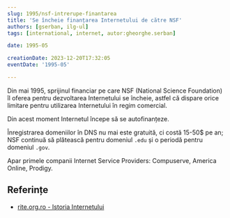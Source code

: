 ```yaml
---
slug: 1995/nsf-intrerupe-finantarea
title: 'Se încheie finanțarea Internetului de către NSF'
authors: [gserban, ilg-ul]
tags: [international, internet, autor:gheorghe.serban]

date: 1995-05

creationDate: 2023-12-20T17:32:05
eventDate: '1995-05'

---
```


Din mai 1995, sprijinul financiar pe care NSF (National Science Foundation)
îl oferea pentru
dezvoltarea Internetului se încheie, astfel că
dispare orice limitare pentru utilizarea Internetului în regim
comercial.

<!-- truncate -->

Din acest moment Internetul începe să se autofinanțeze.

Înregistrarea domeniilor în DNS nu
mai este gratuită, ci costă 15-50$ pe an; NSF continuă să plătească
pentru domeniul `.edu` și o periodă pentru domeniul `.gov`.

Apar primele companii Internet Service Providers: Compuserve,
America Online, Prodigy.

## Referințe

- [rite.org.ro - Istoria Internetului](https://rite.org.ro/istoria-internetului/)
